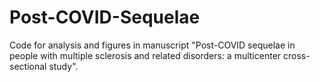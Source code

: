 # Post-COVID-Sequelae

Code for analysis and figures in manuscript "Post-COVID sequelae in people with multiple sclerosis and related disorders: a multicenter cross-sectional study".

